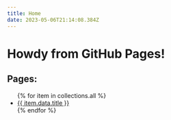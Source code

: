 ```yaml
---
title: Home
date: 2023-05-06T21:14:08.384Z
---
```


# Howdy from GitHub Pages!

<h2>Pages:</h2>

<ul>
{% for item in collections.all %}
  <li><a href="{{ item.url }}">{{ item.data.title }}</a></li>
{% endfor %}

</ul>